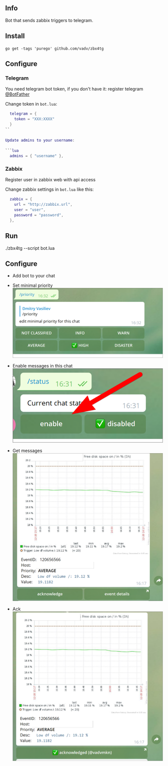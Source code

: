 ## Info

Bot that sends zabbix triggers to telegram.

## Install

`go get -tags 'purego' github.com/vadv/zbx4tg`

## Configure

### Telegram

You need telegram bot token, if you don't have it: register telegram [@BotFather](tg://@BotFather)

Change token in `bot.lua`:

```lua
  telegram = {
    token = "XXX:XXXX"
  }
``

Update admins to your username:

```lua
  admins = { "username" },
```

### Zabbix

Register user in zabbix web with api access

Change zabbix settings in `bot.lua` like this:

```lua
  zabbix = {
    url = "http://zabbix.url",
    user = "user",
    password = "password",
  },
```

## Run

./zbx4tg --script bot.lua

## Configure

* Add bot to your chat

* Set minimal priority
![status](/images/minimal_priority.png)

* Enable messages in this chat
![status](/images/chat_status.png)

* Get messages
![status](/images/ack.png)

* Ack
![status](/images/ack_sended.png)
